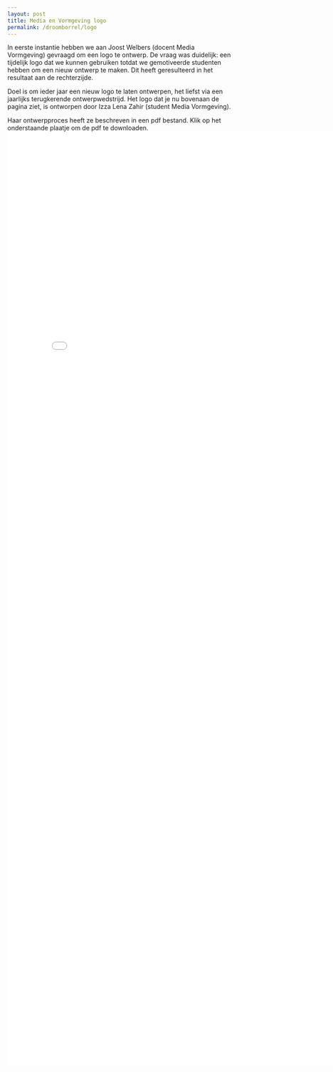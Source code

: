 ```yaml
---
layout: post
title: Media en Vormgeving logo
permalink: /droomborrel/logo
---
```


In eerste instantie hebben we aan Joost Welbers (docent Media Vormgeving) gevraagd om een logo te ontwerp.
De vraag was duidelijk: een tijdelijk logo dat we kunnen gebruiken totdat we gemotiveerde studenten hebben om een nieuw ontwerp te maken.
Dit heeft geresulteerd in het resultaat aan de rechterzijde.

Doel is om ieder jaar een nieuw logo te laten ontwerpen, het liefst via een jaarlijks terugkerende ontwerpwedstrijd.
Het logo dat je nu bovenaan de pagina ziet, is ontworpen door Izza Lena Zahir (student Media Vormgeving).

Haar ontwerpproces heeft ze beschreven in een pdf bestand. Klik op het onderstaande plaatje om de pdf te downloaden.
<embed src="/assets/post/mediavormgeving/ontwerpproceslogo.pdf" width="800px" height="2100px" />
